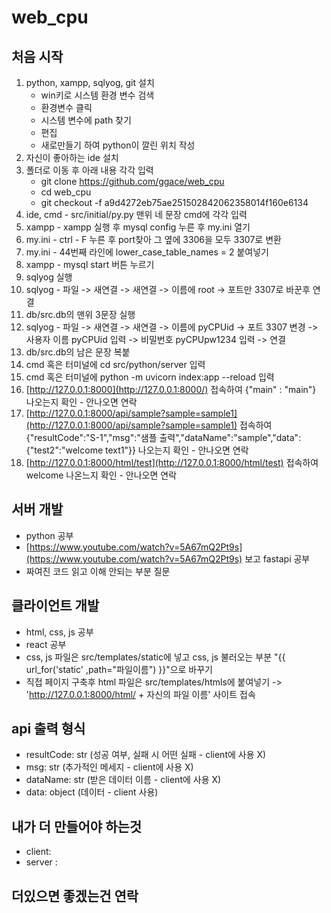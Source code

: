 # web_cpu

## 처음 시작
1. python, xampp, sqlyog, git 설치
    - win키로 시스템 환경 변수 검색
    - 환경변수 클릭
    - 시스템 변수에 path 찾기
    - 편집
    - 새로만들기 하여 python이 깔린 위치 작성
2. 자신이 좋아하는 ide 설치
3. 폴더로 이동 후 아래 내용 각각 입력
    - git clone https://github.com/ggace/web_cpu
    - cd web_cpu
    - git checkout -f a9d4272eb75ae251502842062358014f160e6134
4. ide, cmd - src/initial/py.py 맨위 네 문장 cmd에 각각 입력
5. xampp - xampp 실행 후 mysql config 누른 후 my.ini 열기
6. my.ini - ctrl - F 누른 후 port찾아 그 옆에 3306을 모두 3307로 변환
7. my.ini - 44번째 라인에 lower_case_table_names = 2 붙여넣기
8. xampp - mysql start 버튼 누르기
9. sqlyog 실행
10. sqlyog - 파일 -> 새연결 -> 새연결 -> 이름에 root -> 포트만 3307로 바꾼후 연결
11. db/src.db의 맨위 3문장 실행
12. sqlyog - 파일 -> 새연결 -> 새연결 -> 이름에 pyCPUid -> 포트 3307 변경 -> 사용자 이름 pyCPUid 입력 -> 비밀번호 pyCPUpw1234 입력 -> 연결
13. db/src.db의 남은 문장 복붙
14. cmd 혹은 터미널에 cd src/python/server 입력
15. cmd 혹은 터미널에 python -m uvicorn index:app --reload 입력
16. [http://127.0.0.1:8000](http://127.0.0.1:8000/) 접속하여 {"main" : "main"} 나오는지 확인 - 안나오면 연락
17. [http://127.0.0.1:8000/api/sample?sample=sample1](http://127.0.0.1:8000/api/sample?sample=sample1) 접속하여 {"resultCode":"S-1","msg":"샘플 출력","dataName":"sample","data":{"test2":"welcome text1"}} 나오는지 확인 - 안나오면 연락
18. [http://127.0.0.1:8000/html/test](http://127.0.0.1:8000/html/test) 접속하여 welcome 나온느지 확인 - 안나오면 연락


## 서버 개발
 - python 공부
 - [https://www.youtube.com/watch?v=5A67mQ2Pt9s](https://www.youtube.com/watch?v=5A67mQ2Pt9s) 보고 fastapi 공부
 - 짜여진 코드 읽고 이해 안되는 부분 질문

## 클라이언트 개발
 - html, css, js 공부
 - react 공부
 - css, js 파일은 src/templates/static에 넣고 css, js 불러오는 부분 "{{ url_for('static' ,path="파일이름") }}"으로 바꾸기
 - 직접 페이지 구축후 html 파일은 src/templates/htmls에 붙여넣기 -> 'http://127.0.0.1:8000/html/ + 자신의 파일 이름' 사이트 접속
 

## api 출력 형식
 - resultCode: str  (성공 여부, 실패 시 어떤 실패 - client에 사용 X)
 - msg: str         (추가적인 메세지 - client에 사용 X)
 - dataName: str    (받은 데이터 이름 - client에 사용 X)
 - data: object     (데이터 - client 사용)

## 내가 더 만들어야 하는것
 - client: 
 - server : 

## 더있으면 좋겠는건 연락